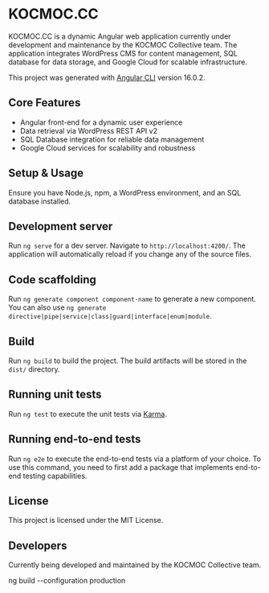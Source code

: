 # KOCMOC.CC

KOCMOC.CC is a dynamic Angular web application currently under development and maintenance by the KOCMOC Collective team. The application integrates WordPress CMS for content management, SQL database for data storage, and Google Cloud for scalable infrastructure.

This project was generated with [Angular CLI](https://github.com/angular/angular-cli) version 16.0.2.

## Core Features

- Angular front-end for a dynamic user experience
- Data retrieval via WordPress REST API v2
- SQL Database integration for reliable data management
- Google Cloud services for scalability and robustness

## Setup & Usage

Ensure you have Node.js, npm, a WordPress environment, and an SQL database installed.

## Development server

Run `ng serve` for a dev server. Navigate to `http://localhost:4200/`. The application will automatically reload if you change any of the source files.

## Code scaffolding

Run `ng generate component component-name` to generate a new component. You can also use `ng generate directive|pipe|service|class|guard|interface|enum|module`.

## Build

Run `ng build` to build the project. The build artifacts will be stored in the `dist/` directory.

## Running unit tests

Run `ng test` to execute the unit tests via [Karma](https://karma-runner.github.io).

## Running end-to-end tests

Run `ng e2e` to execute the end-to-end tests via a platform of your choice. To use this command, you need to first add a package that implements end-to-end testing capabilities.

## License

This project is licensed under the MIT License.

## Developers

Currently being developed and maintained by the KOCMOC Collective team.

ng build --configuration production